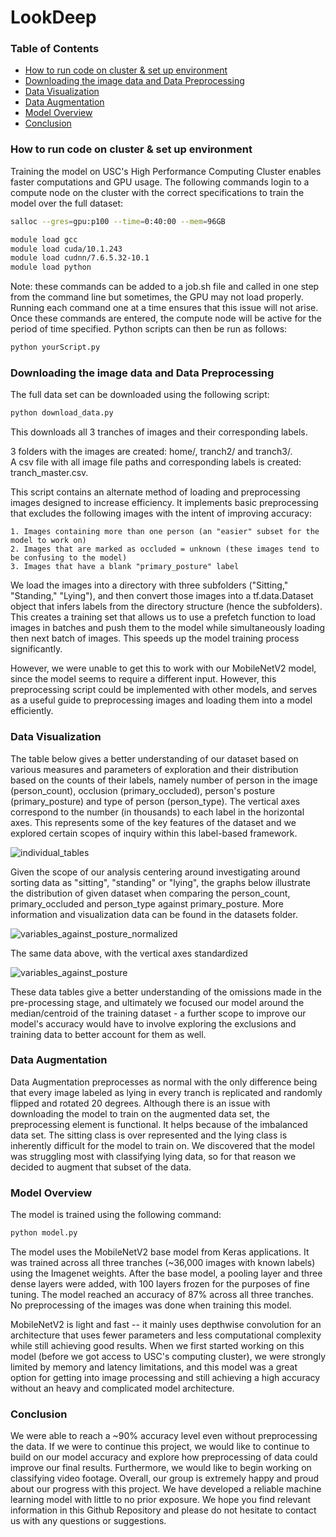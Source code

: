# LookDeep

### Table of Contents
- [How to run code on cluster & set up environment](#How-to-run-code-on–cluster–&–set–up–environment)
- [Downloading the image data and Data Preprocessing](#Downloading-the-image-data-and-Data-Preprocessing)
- [Data Visualization](#Data-Visualization)
- [Data Augmentation](#Data-Augmentation)
- [Model Overview](#Model-Overview)
- [Conclusion](#Conclusion)


### How to run code on cluster & set up environment

Training the model on USC's High Performance Computing Cluster enables faster computations and GPU usage. The following commands login to a compute node on the cluster with the correct specifications to train the model over the full dataset:

``` bash
salloc --gres=gpu:p100 --time=0:40:00 --mem=96GB

module load gcc
module load cuda/10.1.243
module load cudnn/7.6.5.32-10.1
module load python
```
Note: these commands can be added to a job.sh file and called in one step from the command line but sometimes, the GPU may not load properly. Running each command one at a time ensures that this issue will not arise. 
Once these commands are entered, the compute node will be active for the period of time specified. Python scripts can then be run as follows: 
``` bash
python yourScript.py
```  

### Downloading the image data and Data Preprocessing

The full data set can be downloaded using the following script:
``` bash
python download_data.py
```
This downloads all 3 tranches of images and their corresponding labels. 
  
3 folders with the images are created: home/, tranch2/ and tranch3/.  
A csv file with all image file paths and corresponding labels is created: tranch_master.csv. 

This script contains an alternate method of loading and preprocessing images designed to increase efficiency. It implements basic preprocessing that excludes the following images with the intent of improving accuracy:

    1. Images containing more than one person (an "easier" subset for the model to work on)
    2. Images that are marked as occluded = unknown (these images tend to be confusing to the model)
    3. Images that have a blank "primary_posture" label

We load the images into a directory with three subfolders ("Sitting," "Standing," "Lying"), and then convert those images into a tf.data.Dataset object that infers labels from the directory structure (hence the subfolders). This creates a training set that allows us to use a prefetch function to load images in batches and push them to the model while simultaneously loading then next batch of images. This speeds up the model training process significantly. 

However, we were unable to get this to work with our MobileNetV2 model, since the model seems to require a different input. However, this preprocessing script could be implemented with other models, and serves as a useful guide to preprocessing images and loading them into a model efficiently. 


### Data Visualization

The table below gives a better understanding of our dataset based on various measures and parameters of exploration and their distribution based on the counts of their labels, namely number of person in the image (person_count), occlusion (primary_occluded), person's posture (primary_posture) and type of person (person_type). The vertical axes correspond to the number (in thousands) to each label in the horizontal axes. This represents some of the key features of the dataset and we explored certain scopes of inquiry within this label-based framework.

![individual_tables](https://user-images.githubusercontent.com/31398970/98499514-97f8b200-21fe-11eb-997e-57859498d101.png)

Given the scope of our analysis centering around investigating around sorting data as "sitting", "standing" or "lying", the graphs below illustrate the distribution of given dataset when comparing the person_count, primary_occluded and person_type against primary_posture. More information and visualization data can be found in the datasets folder.

![variables_against_posture_normalized](https://user-images.githubusercontent.com/31398970/98507049-ac927580-2211-11eb-972d-8f05263d5bb8.png)

The same data above, with the vertical axes standardized

![variables_against_posture](https://user-images.githubusercontent.com/31398970/98507048-abf9df00-2211-11eb-82e5-70f29333e482.png) 

These data tables give a better understanding of the omissions made in the pre-processing stage, and ultimately we focused our model around the median/centroid of the training dataset - a further scope to improve our model's accuracy would have to involve exploring the exclusions and training data to better account for them as well.


### Data Augmentation
Data Augmentation preprocesses as normal with the only difference being that every image labeled as lying in every tranch is replicated and randomly flipped and rotated 20 degrees. Although there is an issue with downloading the model to train on the augmented data set, the preprocessing element is functional. It helps because of the imbalanced data set. The sitting class is over represented and the lying class is inherently difficult for the model to train on. We discovered that the model was struggling most with classifying lying data, so for that reason we decided to augment that subset of the data.


### Model Overview
The model is trained using the following command: 
``` bash
python model.py
```  
The model uses the MobileNetV2 base model from Keras applications. It was trained across all three tranches (~36,000 images with known labels) using the Imagenet weights. After the base model, a pooling layer and three dense layers were added, with 100 layers frozen for the purposes of fine tuning. The model reached an accuracy of 87% across all three tranches. No preprocessing of the images was done when training this model. 

MobileNetV2 is light and fast -- it mainly uses depthwise convolution for an architecture that uses fewer parameters and less computational complexity while still achieving good results. When we first started working on this model (before we got access to USC's computing cluster), we were strongly limited by memory and latency limitations, and this model was a great option for getting into image processing and still achieving a high accuracy without an heavy and complicated model architecture. 


### Conclusion
We were able to reach a ~90% accuracy level even without preprocessing the data. If we were to continue this project, we would like to continue to build on our model accuracy and explore how preprocessing of data could improve our final results. Furthermore, we would like to begin working on classifying video footage. Overall, our group is extremely happy and proud about our progress with this project. We have developed a reliable machine learning model with little to no prior exposure. We hope you find relevant information in this Github Repository and please do not hesitate to contact us with any questions or suggestions.
